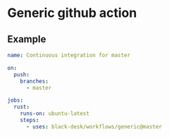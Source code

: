 # Generic github action

## Example

``` yaml
name: Continuous integration for master

on:
  push:
    branches:
      - master

jobs:
  rust:
    runs-on: ubuntu-latest
    steps:
      - uses: black-desk/workflows/generic@master
```
